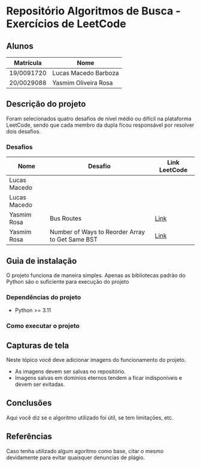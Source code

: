 # Repositório Algoritmos de Busca - Exercícios de LeetCode
## Alunos  
| Matrícula | Nome |  
|-----------------------|---------------------|  
| 19/0091720 | Lucas Macedo Barboza |  
| 20/0029088 | Yasmim Oliveira Rosa  |  

## Descrição do projeto
Foram selecionados quatro desafios de nível médio ou difícil na plataforma LeetCode, sendo que cada membro da dupla ficou responsável por resolver dois desafios.

### Desafios
| Nome | Desafio | Link LeetCode | 
| ---- | ---------------------------------| ---- |
| Lucas Macedo | | |
| Lucas Macedo | | |
| Yasmim Rosa | Bus Routes | [Link](https://leetcode.com/problems/bus-routes/?envType=problem-list-v2&envId=hash-table)
| Yasmim Rosa | Number of Ways to Reorder Array to Get Same BST | [Link](https://leetcode.com/problems/number-of-ways-to-reorder-array-to-get-same-bst/description/?envType=problem-list-v2&envId=binary-search-tree)


## Guia de instalação
O projeto funciona de maneira simples. Apenas as bibliotecas padrão do Python são o suficiente para execução do projeto

### Dependências do projeto
- Python >= 3.11

### Como executar o projeto
## Capturas de tela
Neste tópico você deve adicionar imagens do funcionamento do projeto.  
 - As imagens devem ser salvas no repositório.
 - Imagens salvas em domínios eternos tendem a ficar indisponíveis e devem ser evitadas.   
## Conclusões
Aqui você diz se o algoritmo utilizado foi útil, se tem limitações, etc.
## Referências
Caso tenha utilizado algum agoritmo como base, citar o mesmo devidamente para  evitar quaisquer denuncias de plágio.

